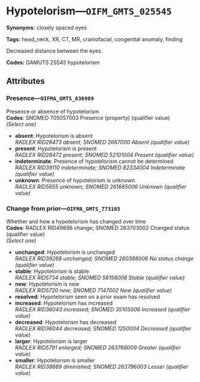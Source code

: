 # Hypotelorism—`OIFM_GMTS_025545`

**Synonyms:** closely spaced eyes

**Tags:** head_neck, XR, CT, MR, craniofacial, congenital anomaly, finding

Decreased distance between the eyes.

**Codes:** GAMUTS 25545 hypotelorism

## Attributes

### Presence—`OIFMA_GMTS_636909`

Presence or absence of hypotelorism  
**Codes**: SNOMED 705057003 Presence (property) (qualifier value)  
*(Select one)*

- **absent**: Hypotelorism is absent  
_RADLEX RID28473 absent; SNOMED 2667000 Absent (qualifier value)_
- **present**: Hypotelorism is present  
_RADLEX RID28472 present; SNOMED 52101004 Present (qualifier value)_
- **indeterminate**: Presence of hypotelorism cannot be determined  
_RADLEX RID39110 indeterminate; SNOMED 82334004 Indeterminate (qualifier value)_
- **unknown**: Presence of hypotelorism is unknown  
_RADLEX RID5655 unknown; SNOMED 261665006 Unknown (qualifier value)_

### Change from prior—`OIFMA_GMTS_773165`

Whether and how a hypotelorism has changed over time  
**Codes**: RADLEX RID49896 change; SNOMED 263703002 Changed status (qualifier value)  
*(Select one)*

- **unchanged**: Hypotelorism is unchanged  
_RADLEX RID39268 unchanged; SNOMED 260388006 No status change (qualifier value)_
- **stable**: Hypotelorism is stable  
_RADLEX RID5734 stable; SNOMED 58158008 Stable (qualifier value)_
- **new**: Hypotelorism is new  
_RADLEX RID5720 new; SNOMED 7147002 New (qualifier value)_
- **resolved**: Hypotelorism seen on a prior exam has resolved  
- **increased**: Hypotelorism has increased  
_RADLEX RID36043 increased; SNOMED 35105006 Increased (qualifier value)_
- **decreased**: Hypotelorism has decreased  
_RADLEX RID36044 decreased; SNOMED 1250004 Decreased (qualifier value)_
- **larger**: Hypotelorism is larger  
_RADLEX RID5791 enlarged; SNOMED 263768009 Greater (qualifier value)_
- **smaller**: Hypotelorism is smaller  
_RADLEX RID38669 diminished; SNOMED 263796003 Lesser (qualifier value)_